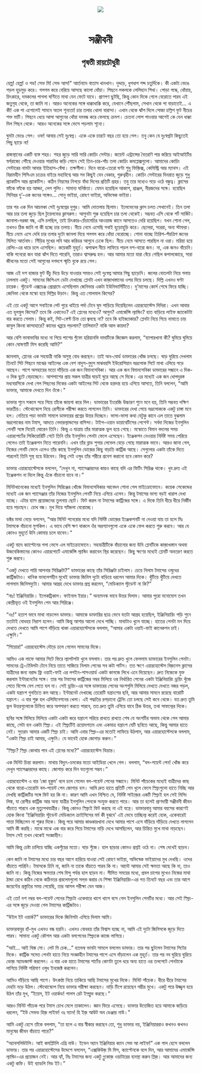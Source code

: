 <div align=center> <img src="../../metadata/images/rabibasariya/সঞ্জীবনী-পৃষতী-রায়চৌধুরী.jpg" align="center"></div><br><h1 align=center>সঞ্জীবনী</h1>
<h2 align=center>পৃষতী রায়চৌধুরী</h2><br>হেল্প! হেল্প! ও গড! সেভ মি! সেভ আস!” আর্তনাদে বাতাস খানখান। দুদ্দাড়, ধুপধাপ শব্দ চতুর্দিকে। কী একটা ভেঙে পড়ল হুড়মুড় করে। গলগল করে বেরিয়ে আসছে কালো ধোঁয়া। পিছনে লকলকে লেলিহান শিখা। পোড়া গন্ধে, ধোঁয়ায়, চিৎকারে, দমকলের পাগলা ঘণ্টিতে মাথা যেন ফেটে যাবে। প্রাণপণ ছুটছি, কিন্তু কোন দিকে গেলে বেরোতে পারব এই জতুগৃহ থেকে, তা জানি না। আরও অনেকের সঙ্গে ধাক্কাধাক্কি করে, যেখানে পৌঁছলাম, সেখান থেকে পা বাড়াতেই... এ কী! এক পা এগোলেই সামনে অতল শূন্যতা! চার তলার খোলা বারান্দা। এখান থেকে ঝাঁপ দিলে সোজা চল্লিশ ফুট নীচের শক্ত মাটি। পিছনে ধেয়ে আসা আগুনের ধোঁয়া দমবন্ধ করে ফেলছে ক্রমশ। চেতনা লোপ পাওয়ার আগেই কে যেন ধাক্কা দিল পিছন থেকে। আরও অনেকের সঙ্গে ভেসে পড়লাম শূন্যে।

ঘুমটা ভেঙে গেল। ওফ! আবার সেই দুঃস্বপ্ন। একে একে চারটে বছর তো হয়ে গেল। তবু কেন যে দুঃস্বপ্নটা কিছুতেই পিছু ছাড়ে না!

রাজস্থানের একটি ব্যস্ত শহর। শহর জুড়ে সারি সারি কোচিং সেন্টার। জয়েন্ট এন্ট্রান্সের বৈতরণি পার করিয়ে আইআইটির স্বর্গরাজ্যে পৌঁছে দেওয়ার পারানির কড়ি গোনে সেই তিন-চার-পাঁচ তলা কোচিং কমপ্লেক্সগুলো। আমাদের কোচিং সেন্টারের নামটা আবার ইতিহাস-ঘেঁষা। তক্ষশীলা। দিনে বারো-তেরো ঘণ্টা শুধু ফিজ়িক্স, কেমিস্ট্রি আর ম্যাথস। এই বিরামহীন পিসিএম চক্রের বাইরে মহাবিশ্বে আর সব কিছুই যেন বেকার, গুরুত্বহীন। কোচিং সেন্টারের দিনরাত জুড়ে শুধু প্র্যাকটিস আর প্র্যাকটিস। কঠিন নিয়মের নিগড়ে বাঁধা দিনের প্রতিটি প্রহর। তবু তার মধ্যেও গড়ে ওঠে বন্ধুত্ব। ক্লাসের ফাঁকে ফাঁকে হয় আড্ডা, লেগ পুলিং। সামান্য ঘনিষ্ঠতা। যেমন হয়েছিল আকাশ, প্রাঞ্জল, নীরজদের সঙ্গে। হয়েছিল সিনিয়র দু’-এক জনের সঙ্গেও... সোনু ভাইয়া, রোহণ ভাইয়া, অভিষেক ভাইয়া।

তার পর এক দিন আচমকা সেই দুঃস্বপ্নের দুপুর। আমি দোতলায় ছিলাম। ইলেভেনের ক্লাস চলত সেখানেই। তিন তলা আর চার তলা জুড়ে ছিল টুয়েলভের ক্লাসরুম। আগুনটা শুরু হয়েছিল চার তলা থেকেই। সম্ভবত এসি থেকে শর্ট সার্কিট। জানালা-দরজা বন্ধ, এসি চলছিল, তাই চিৎকার-চেঁচামেচির আওয়াজ কানে আসতেও দেরি হয়েছিল। যখন শোনা গেল, তখনও ঠিক জানি না কী হচ্ছে চার তলায়। নীচে নেমে এসেছি সবাই হুড়োহুড়ি করে। ছেলেরা, স্যররা, অন্য স্টাফরা। নীচে নেমে এসে দেখি চার তলার দুটো জানলা দিয়ে গলগল করে ধোঁয়া বেরোচ্ছে। শোনা যাচ্ছে তিরিশ-পঁয়ত্রিশ জনের মিলিত আর্তনাদ। সিঁড়ির মুখের লবি আর করিডর আগুনে ঢেকে ছিল। নীচে নেমে আসতে পারছিল না ওরা। মরিয়া হয়ে রেলিং-এর ধারে চলে এসেছিল। কয়েকটি মুহূর্ত। ঝপাঝপ নীচে লাফিয়ে পড়ল দশ-বারো জন। না, এক জনও বাঁচেনি। বাকি পনেরো জন যারা ঝাঁপ দিতে পারেনি, তারাও শ্বাসরুদ্ধ হল। আর আমার মতো যারা বেঁচে গেছিল কপালজোরে, সারা জীবনের মতো সেই আগুনের দগদগে স্মৃতি বুকে রয়ে গেল।

আজ এই দশ হাজার ফুট উঁচু দিয়ে উড়ে যাওয়ার সময়ও সেই দুঃস্বপ্ন আমার পিছু ছাড়েনি। জলের বোতলটা নিয়ে গলায় ঢাললাম একটু। সামনের জিপিএস ডেটা দেখাচ্ছে প্লেনটা এখন কাজ়াখস্তানের ওপর দিয়ে চলছে। দিল্লি এখনও ঘণ্টা চারেক। স্টুডেন্ট এক্সচেঞ্জ প্রোগ্রামে এসেছিলাম জেনিভার একটা ইউনিভার্সিটিতে। দু’মাসের কোর্স শেষে ফিরে যাচ্ছি। জেনিভা থেকে মস্কো হয়ে দিল্লির উড়ান। কিন্তু এত গোলমাল কিসের?

এই তো একটু আগে সবাইকে পেট পুরে খাইয়ে পর্দা টেনে ঘুম পাড়িয়ে দিয়েছিলেন এয়ারহোস্টেস দিদিরা। এখন আবার এত হুলস্থুল কিসের? তবে কি এখানেও? এই প্লেনের মধ্যেও? আগুন? এমার্জেন্সি ল্যান্ডিং? হাত বাড়িয়ে লাইফ জ্যাকেটটা বার করতে গেলাম। কিন্তু কই, সিট-বেল্ট চিহ্ন তো জ্বলছে না? তবে কি হাইজ্যাকার? প্লেনটা নিয়ে গিয়ে নামাতে চায় কাবুল কিংবা কান্দাহারে? কাদের খপ্পরে পড়লাম? তালিবান? নাকি আল কায়দা? 

আর বেশি ভাবাভাবির মধ্যে না গিয়ে পাশের গুঁফো হরিয়ানভি দাদাটিকে জিজ্ঞেস করলাম, “ব্যাপারখানা কী? ঘুমিয়ে ঘুমিয়ে কোন ঘোষণাটি মিস করেছি আমি?”

জানলাম, প্লেনের এক সহযাত্রী নাকি অসুস্থ বোধ করছেন। তাই অন-বোর্ড ডাক্তারের খোঁজ চলছে। ঘাড় ঘুরিয়ে দেখলাম তিনটে সিট পিছনে মাঝের আইলের এক বেশ নাদুস-নুদুস মাঝবয়সি ইউরোপিয়ান ভদ্রলোক সিটে মাথা এলিয়ে পড়ে আছেন। পাশে অসহায়ের মতো দাঁড়িয়ে এক জন বিমানসেবিকা। আর এক জন বিমানসেবিকা ডাক্তারের সন্ধানে এ দিক-ও দিক ছুটে বেড়াচ্ছেন। আশপাশের প্রায় সকল যাত্রীর ঘাড়ই ঘুরে আছে সে দিকে। এর মধ্যেই এক জন ধোপদুরস্ত মধ্যবয়সিকে দেখা গেল পিছনের দিকের একটা আইলের সিট থেকে হন্তদন্ত হয়ে এগিয়ে আসতে, তিনি বললেন, “আমি ডাক্তার, আমাকে দেখতে দিন ওঁকে।”

ডাক্তার শুনে সকলে সরে গিয়ে তাঁকে জায়গা করে দিল। ডাক্তারের ইংরেজি উচ্চারণ শুনে মনে হয়, তিনি সম্ভবত দক্ষিণ ভারতীয়। স্টেথোস্কোপ নিয়ে রোগীকে পরীক্ষা করতে লাগলেন তিনি। ডাক্তারের দেখা পেয়ে ভদ্রলোককে একটু চাঙ্গা মনে হল। নেতিয়ে পড়া ভাবটা সামলে ডাক্তারের প্রশ্নের উত্তর দিচ্ছেন। ভাসা-ভাসা কথা যেটুকু কানে এল তাতে বুঝলাম ভদ্রলোকের নাম টমাস, আদতে নেদারল্যান্ডসের বাসিন্দা। টাইপ-ওয়ান ডায়াবেটিসের পেশেন্ট। সর্বদা নিজের ইনসুলিন পেনটি সঙ্গে নিয়েই ঘোরেন তিনি। কিন্তু এ যাত্রায় তাঁর মারাত্মক ভুল হয়ে গেছে। মস্কোতে বিমান বদলের সময় এয়ারপোর্টের সিকিয়োরিটি গেটে তিনি তাঁর ইনসুলিন পেনটা ফেলে এসেছেন। ইঞ্জেকশন নেওয়ার নির্দিষ্ট সময় পেরিয়ে গেলেও তাই ইঞ্জেকশন নিতে পারেননি। এখন তাঁর ব্লাড শুগার লেভেল বেড়ে গেছে মারাত্মক ভাবে। আরও জানা গেল, নিজের পেনটি ফেলে এলেও তাঁর কাছে ইনসুলিন ডোজ়ের কিছু বাড়তি কার্ট্রিজ আছে। সেগুলোর একটা তাঁকে দিতে পারলেই তিনি সুস্থ হয়ে উঠবেন। কিন্তু সেই ওষুধ তাঁর শরীরে প্রবেশ করানো হবে কেমন করে?

ডাক্তার এয়ারহোস্টেসকে বললেন, “দেখুন না, প্যাসেঞ্জারদের কারও কাছে যদি এর ফিটিং সিরিঞ্জ থাকে। খুব দ্রুত এই ইঞ্জেকশন না দিলে কিন্তু এঁকে বাঁচানো যাবে না।”

মিনিটখানেকের মধ্যেই ইনসুলিন সিরিঞ্জের খোঁজে বিমানসেবিকার আবেদন শোনা গেল মাইক্রোফোনে। কয়েক সেকেন্ডের মধ্যেই এক জন প্যাসেঞ্জার তাঁর নিজের ইনসুলিন পেনটি নিয়ে এগিয়ে এলেন। কিন্তু টমাসের ভাগ্য বড়ই খারাপ দেখা যাচ্ছে। এটার ব্যাস প্রয়োজনের তুলনায় ছোট। ফিট করল না টমাসের কার্ট্রিজের সঙ্গে। এ দিকে তিনি ধীরে ধীরে নির্জীব হয়ে পড়ছেন। চোখ বন্ধ। মুখ দিয়ে গ্যাঁজলা বেরোচ্ছে।

ডক্টর মাথা নেড়ে বললেন, “আর মিনিট পনেরোর মধ্যে যদি নির্দিষ্ট ডোজ়ের ইঞ্জেকশনটি না দেওয়া যায় তা হলে মিঃ টমাসকে বাঁচানো মুশকিল। এ ভাবে বেশি ক্ষণ থাকলে ওঁর অরগ্যানগুলো একে একে ফেল করতে শুরু করবে। আর যে কোনও মুহূর্তে উনি কোমায় চলে যাবেন।”

একটু বাদে ক্যাপ্টেনের গলা ভেসে এল মাইক্রোফোনে। সহযাত্রীটিকে বাঁচানোর জন্য উনি প্লেনটিকে কাজ়াখস্তান অথবা উজবেকিস্তানের কোনও এয়ারপোর্টে এমার্জেন্সি ল্যান্ডিং করাবেন স্থির করেছেন। কিছু ক্ষণের মধ্যেই প্লেনটি অবতরণ করতে শুরু করবে।

“একটু দেখতে পারি আপনার সিরিঞ্জটা?” ডাক্তারের কাছে তাঁর সিরিঞ্জটা চাইলাম। চেয়ে নিলাম টমাসের ওষুধের কার্ট্রিজটাও। খানিক ভাবলেশহীন মুখেই ডাক্তার জিনিস দুটো বাড়িয়ে ধরলেন আমার দিকে। খুঁটিয়ে খুঁটিয়ে দেখতে লাগলাম জিনিসদুটো। আমার আগ্রহ দেখে ডাক্তার প্রশ্ন করলেন, “মেডিক্যাল স্টুডেন্ট না কি?”

“নাঃ! ইঞ্জিনিয়ারিং। ইলেকট্রিকাল। ফাইনাল ইয়ার।” অন্যমনস্ক ভাবে উত্তর দিলাম। আমার পুরো মনোযোগ তখন কেন্দ্রীভূত ওই ইনসুলিন পেন আর সিরিঞ্জে।

“ওঃ!” হতাশ ভাবে মাথা নাড়লেন ডাক্তার। আমাকে ডাক্তারির ছাত্র ভেবে যতটা আগ্রহ হয়েছিল, ইঞ্জিনিয়ারিং পড়ি শুনে ততটাই বোধহয় নিরাশ হলেন। আমি কিন্তু আশার আলো দেখে পাচ্ছি। মাথাটাও খুলে যাচ্ছে। হাতের পেনটা মন দিয়ে দেখতে দেখতে আমি পাশে দাঁড়িয়ে থাকা এয়ারহোস্টেসকে বললাম, “আমার একটা ওয়াই-ফাই কানেকশন চাই। এক্ষুনি।”

“শিয়োর!” এয়ারহোস্টেস দৌড়ে চলে গেলেন সামনের দিকে।

আমিও এক লাফে আমার সিটে ফিরে ল্যাপটপটা খুলে বসলাম। তার পর দ্রুত খুলে ফেললাম ডাক্তারের ইনসুলিন পেনটা। সামনের ট্রে-টেবিলটা টেনে নিয়ে তাতে সাজিয়ে নিলাম পেনের সব কটা পার্টস। তত ক্ষণে এয়ারহোস্টেস বিজ়নেস ক্লাসের যাত্রীদের জন্য বরাদ্দ ফ্রি ওয়াই-ফাই এর লগইন-পাসওয়ার্ড একটা কাগজে লিখে এনে দিয়েছেন। দ্রুত নিজেকে যুক্ত করলাম ইন্টারনেটের সঙ্গে। তার পর টমাসের কার্ট্রিজের নম্বর মিলিয়ে ওর নির্ধারিত পেনের একটা ইঞ্জিনিয়ারিং ড্রয়িং খুঁজে পেতে বিশেষ বেগ পেতে হল না। সেই ড্রয়িং-এর সঙ্গে ডাক্তারের পেনের অংশগুলি মিলিয়ে দেখতে দেখতে নজর পড়ল, একটা যন্ত্রাংশ গুনতিতে কম আছে। ইন্টারনেট দেখাচ্ছে তেরোটি যন্ত্রাংশের ছবি, আর আমার সামনে রয়েছে বারোটি যন্ত্রাংশ। এ বার শুরু হল এলিমিনেশনের খেলা। এই পদ্ধতির রগড়ানো ট্রেনিং তো চলছে সেই কবে থেকে। যত দ্রুত তুমি ভুল উত্তরগুলোকে চিহ্নিত করে অপসারণ করতে পারবে, তত দ্রুত তুমি এগিয়ে যাবে ঠিক উত্তর, তথা সাফল্যের দিকে।

ছবির সঙ্গে মিলিয়ে মিলিয়ে একটা একটা করে যন্ত্রাংশ সরিয়ে রাখতে রাখতে শেষ যে অংশটির অভাব থেকে গেল আমার কাছে, সেটা হল একটা স্প্রিং। এই স্প্রিংটিই ত্রয়োদশতম এবং একমাত্র যন্ত্রাংশ যেটি ছবিতে আছে, কিন্তু আমার হাতে নেই। সুতরাং আমার একটি স্প্রিং চাই। আমি এবার স্প্রিং-এর মতোই লাফিয়ে উঠলাম, আর এয়ারহোস্টেসকে বললাম, “একটা স্প্রিং চাই আমার, এক্ষুনি। যে ভাবেই হোক জোগাড় করুন।”

“স্প্রিং? স্প্রিং কোথায় পাব এই প্লেনের মধ্যে?” এয়ারহোস্টেস বিভ্রান্ত।

এক মিনিট চিন্তা করলাম। মাথায় বিদ্যুৎ-চমকের মতো আইডিয়া খেলে গেল। বললাম, “বল-পয়েন্ট পেন! খোঁজ করে দেখুন প্যাসেঞ্জারদের কাছে। জোগাড় করে দিন যতগুলো সম্ভব।”

এয়ারহোস্টেস এ বার ‘জো হুকুম’ বলে চলে গেলেন বল-পয়েন্ট পেনের সন্ধানে। মিনিট পাঁচেকের মধ্যেই যাত্রীদের কাছ থেকে বারো-তেরোটা বল-পয়েন্ট পেন জোগাড় হল। আমি দ্রুত হাতে প্রতিটি পেন খুলে ফেলে স্প্রিংগুলো হাতে নিচ্ছি আর দেখছি কার্ট্রিজটির সঙ্গে ফিট হয় কি না। কারণ আমি এখন নিশ্চিত যে, নির্দিষ্ট সাইজ়ের একটি স্প্রিংই হল সেই মিসিং লিঙ্ক, যা রোগীর কার্ট্রিজ আর অন্য যাত্রীর ইনসুলিন পেনকে সংযুক্ত করতে পারে। আর তা হলেই প্রাণদায়ী সঞ্জীবনী জীবন বাঁচাতে পারবে এক মৃত্যুপথযাত্রীর। কিন্তু কোনও স্প্রিংই ফিট করছে না এই যন্ত্রে। ডাক্তারবাবু আমার বয়সের কারণেই হোক কিংবা ‘ইঞ্জিনিয়ারিং স্টুডেন্ট মেডিক্যাল ক্রাইসিসের মর্ম কী বুঝবে’ এই ভেবে তাচ্ছিল্য করেই হোক, একেবারেই পাত্তা দিচ্ছিলেন না শুরুর দিকে। কিন্তু পরে আমার কাণ্ডকারখানা দেখে আমার পাশে এসে দাঁড়িয়ে দাঁড়িয়ে দেখতে লাগলেন আমি কী করছি। মাঝে মাঝে এক বার করে গিয়ে টমাসের নাড়ি দেখে আসছিলেন, আর চিন্তিত মুখে মাথা নাড়ছেন। টমাস সেই তখন থেকেই সংজ্ঞাহীন।

আমি কিন্তু চেষ্টা চালিয়ে যাচ্ছি একগুঁয়ের মতো। ঘাড় গুঁজে। হাল ছাড়ার কোনও প্রশ্নই ওঠে না। শেষ দেখেই ছাড়ব।

কেন জানি না টমাসের মধ্যে চার বছর আগে হারিয়ে যাওয়া সেই রোহণ ভাইয়া, অভিষেক ভাইয়াদের মুখ দেখছি। ওদের বাঁচাতে পারিনি। টমাসকে চিনি না, জানি না তাকে বাঁচাতে পারব কি না। আদৌ আমার সেই ক্ষমতা আছে কি না, তাও জানি না। কিন্তু নিজের ক্ষমতার শেষ বিন্দু পর্যন্ত হাল ছাড়ব না। সীমিত সময়ের মধ্যে, প্রবল চাপের মুখেও নিজের মাথা ঠান্ডা রেখে কঠিন থেকে কঠিনতর প্রবলেমগুলো সল্‌ভ করার যে শিক্ষা ইঞ্জিনিয়ারিং-এর গত তিনটে বছর এবং তার আগে জয়েন্টের প্রস্তুতির সময় পেয়েছি, তার আসল পরীক্ষা যেন আজ।

এই তো! দশ নম্বর বল-পয়েন্ট পেনের স্প্রিংটা একেবারে খাপে খাপে বসে গেল ইনসুলিন পেনটির মধ্যে। আর সেই স্প্রিং-এর সঙ্গে জুড়ে দেওয়া গেল টমাসের কার্ট্রিজটাও।

“উইল ইট ওয়ার্ক?” ডাক্তারের দিকে জিনিসটা এগিয়ে দিলাম আমি।

ডাক্তারবাবুর হাঁ-মুখ এখনও বন্ধ হয়নি। এখনও বোধহয় তাঁর বিশ্বাস হচ্ছে না, আমি এই দুটো জিনিসকে জুড়ে দিতে পারব। সামান্য একটু কৌশল আর একটা বলপেনের স্প্রিংকে কাজে লাগিয়ে।

‌“আই... আই থিঙ্ক সো। লেট মি চেক...” হতভম্ব ভাবটা সামলে বললেন ডাক্তার। তার পর ছুটলেন টমাসের সিটের দিকে। কার্ট্রিজ সমেত পেনটা হাতে নিয়ে সংজ্ঞাহীন টমাসের পাশে এসে দাঁড়ালেন এক মুহূর্ত। তার পর নব ঘুরিয়ে ঘুরিয়ে ডোজ় অ্যাডজাস্ট করলেন। এ বার এক হাতে টমাসের শার্টের কোণটা তুলে ধরে অন্য হাতে ওর তলপেটে পেনটাকে লাগিয়ে নির্দিষ্ট পরিমাণ ওষুধ ইনজেক্ট করলেন।

আমিও দাঁড়িয়ে আছি পাশে। উৎকণ্ঠা নিয়ে তাকিয়ে আছি টমাসের মুখের দিকে। মিনিট পাঁচেক। ধীরে ধীরে টমাসের দেহটা নড়ে উঠল। স্টেথোস্কোপ নিয়ে ডাক্তার পরীক্ষা করছেন। নাড়ি টিপে রয়েছেন গম্ভীর মুখে। একটু পরে উজ্জ্বল হয়ে উঠল তাঁর মুখ, “ইয়েস, ইট ওয়ার্কড! পালস রেট ইম্প্রুভ করছে।”

আরও মিনিট পাঁচেক পরে টমাস চোখ মেলে তাকালেন। জ্ঞান ফিরে এসেছে। ডাক্তার উত্তেজিত হয়ে আমাকে জড়িয়ে ধরলেন, “ইউ সেভড হিজ় লাইফ! ওঃ ম্যান! হি ইজ় আউট অব ডেঞ্জার নাউ।”

আমি একটু হেসে তাঁকে বললাম, “তা হলে এ বার স্বীকার করছেন তো, শুধু ডাক্তার নয়, ইঞ্জিনিয়াররাও কখনও কখনও মানুষের জীবন বাঁচাতে পারে?”

“অ্যাবসলিউটলি। আই কমপ্লিটলি এগ্রি নাউ। ইভেন অ্যান ইঞ্জিনিয়ার ক্যান সেভ আ লাইফ!” এক গাল হেসে বললেন ডাক্তার। তার পর এয়ারহোস্টেসের উদ্দেশে বললেন, “এক্সকিউজ় মি মিস, ক্যাপ্টেনকে বলে দিন, আর আমাদের এমার্জেন্সি ল্যান্ডিং-এর প্রয়োজন নেই। আর হ্যাঁ, মিঃ টমাসের জন্য একটু গ্লুকোজ় ওয়াটারের ব্যবস্থা করুন প্লিজ়। আর আমাদের জন্য একটু কফি। উই ব্যাডলি নিড ইট।”